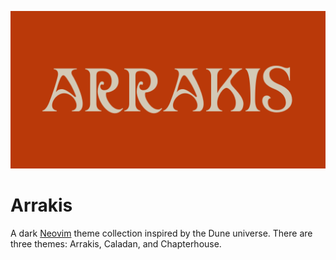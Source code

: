 ![Logo](https://github.com/szammyboi/arrakis.nvim/blob/main/logo.png?raw=true)

# Arrakis
A dark [Neovim](https://github.com/neovim/neovim) theme collection inspired by the Dune universe. There are three themes: Arrakis, Caladan, and Chapterhouse.


